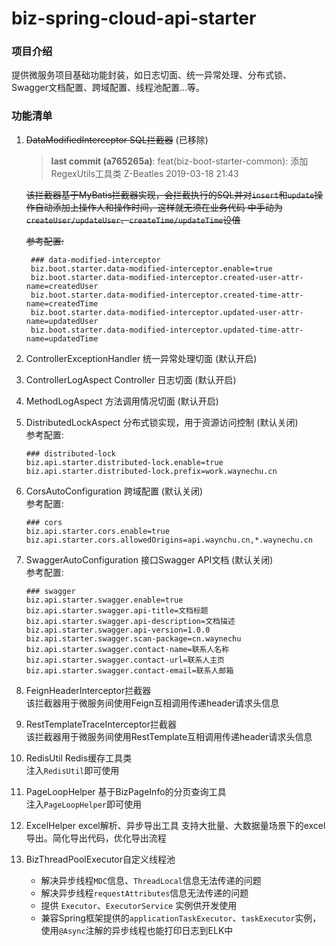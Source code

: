# biz-spring-cloud-api-starter

### 项目介绍
提供微服务项目基础功能封装，如日志切面、统一异常处理、分布式锁、Swagger文档配置、跨域配置、线程池配置...等。

### 功能清单
1. ~~DataModifiedInterceptor SQL拦截器~~ (已移除)

    > **last commit (a765265a)**: feat(biz-boot-starter-common): 添加RegexUtils工具类 Z-Beatles 2019-03-18 21:43
    
    ~~该拦截器基于MyBatis拦截器实现，会拦截执行的SQL并对`insert`和`update`操作自动添加上操作人和操作时间，这样就无须在业务代码
    中手动为`createUser/updateUser`、`createTime/updateTime`设值~~

    ~~参考配置:~~
    ```
     ### data-modified-interceptor
     biz.boot.starter.data-modified-interceptor.enable=true
     biz.boot.starter.data-modified-interceptor.created-user-attr-name=createdUser
     biz.boot.starter.data-modified-interceptor.created-time-attr-name=createdTime
     biz.boot.starter.data-modified-interceptor.updated-user-attr-name=updatedUser
     biz.boot.starter.data-modified-interceptor.updated-time-attr-name=updatedTime
    ```
    
2. ControllerExceptionHandler 统一异常处理切面 (默认开启)

3. ControllerLogAspect Controller 日志切面 (默认开启)

4. MethodLogAspect 方法调用情况切面 (默认开启)

5. DistributedLockAspect 分布式锁实现，用于资源访问控制 (默认关闭)  
    参考配置:
    ```
    ### distributed-lock
    biz.api.starter.distributed-lock.enable=true
    biz.api.starter.distributed-lock.prefix=work.waynechu.cn
    ```

6. CorsAutoConfiguration 跨域配置 (默认关闭)  
    参考配置:
    ```
    ### cors
    biz.api.starter.cors.enable=true
    biz.api.starter.cors.allowedOrigins=api.waynchu.cn,*.waynechu.cn
    ```

7. SwaggerAutoConfiguration 接口Swagger API文档 (默认关闭)  
    参考配置:
    ```
    ### swagger
    biz.api.starter.swagger.enable=true
    biz.api.starter.swagger.api-title=文档标题
    biz.api.starter.swagger.api-description=文档描述
    biz.api.starter.swagger.api-version=1.0.0
    biz.api.starter.swagger.scan-package=cn.waynechu
    biz.api.starter.swagger.contact-name=联系人名称
    biz.api.starter.swagger.contact-url=联系人主页
    biz.api.starter.swagger.contact-email=联系人邮箱
    ```

8. FeignHeaderInterceptor拦截器  
    该拦截器用于微服务间使用Feign互相调用传递header请求头信息

9. RestTemplateTraceInterceptor拦截器  
   该拦截器用于微服务间使用RestTemplate互相调用传递header请求头信息
   
10. RedisUtil Redis缓存工具类  
    注入`RedisUtil`即可使用

11. PageLoopHelper 基于BizPageInfo的分页查询工具  
    注入`PageLoopHelper`即可使用

12. ExcelHelper excel解析、异步导出工具
    支持大批量、大数据量场景下的excel导出。简化导出代码，优化导出流程

13. BizThreadPoolExecutor自定义线程池
    - 解决异步线程`MDC`信息、`ThreadLocal`信息无法传递的问题
    - 解决异步线程`requestAttributes`信息无法传递的问题
    - 提供 `Executor`、`ExecutorService` 实例供开发使用
    - 兼容Spring框架提供的`applicationTaskExecutor`、`taskExecutor`实例，使用`@Async`注解的异步线程也能打印日志到ELK中

